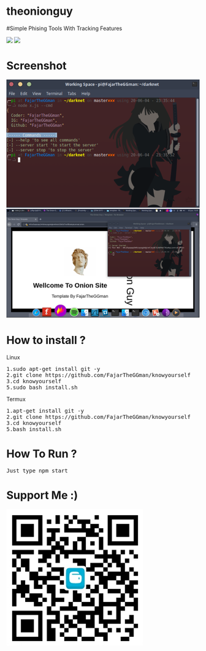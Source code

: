 # theonionguy
 #Simple Phising Tools With Tracking Features

![](https://img.shields.io/badge/Framework-Nodejs-lime) ![](https://img.shields.io/badge/Version-1.0-blue)

# Screenshot

![alt-text](https://github.com/FajarTheGGman/theonionguy/blob/master/.img/banner.png)
![alt-text](https://github.com/FajarTheGGman/theonionguy/blob/master/.img/content.png)


# How to install ? 

Linux

<pre>
1.sudo apt-get install git -y
2.git clone https://github.com/FajarTheGGman/knowyourself
3.cd knowyourself
5.sudo bash install.sh
</pre>

Termux

<pre>
1.apt-get install git -y
2.git clone https://github.com/FajarTheGGman/knowyourself
3.cd knowyourself
5.bash install.sh
</pre>

# How To Run ? 

<pre>
Just type npm start
</pre>

# Support Me :)
![donate](https://raw.githubusercontent.com/FajarTheGGman/F-Tools/master/.images/donate.jpeg)
